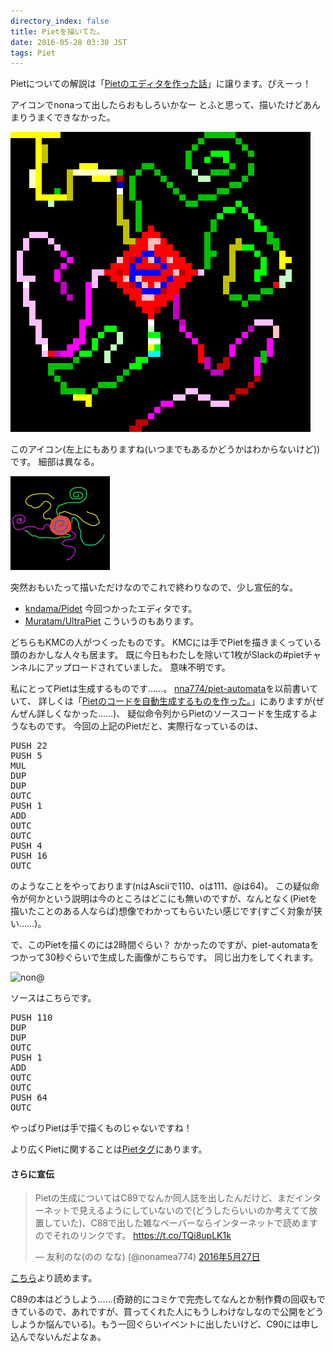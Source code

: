 ```yaml
---
directory_index: false
title: Pietを描いてた。
date: 2016-05-28 03:30 JST
tags: Piet
---
```


Pietについての解説は「[Pietのエディタを作った話](http://www.slideshare.net/KMC_JP/piet-46068527)」に譲ります。ぴえーっ！

アイコンでnonaって出したらおもしろいかなー とふと思って、描いたけどあんまりうまくできなかった。

![nona icon piet](/img/1012-piet-x10.png)

このアイコン(左上にもありますね(いつまでもあるかどうかはわからないけど))です。
細部は異なる。

![nona icon](/img/1012-159x.png)

突然おもいたって描いただけなのでこれで終わりなので、少し宣伝的な。

* [kndama/Pidet](https://github.com/kndama/Pidet) 今回つかったエディタです。
* [Muratam/UltraPiet](https://github.com/Muratam/UltraPiet) こういうのもあります。

どちらもKMCの人がつくったものです。
KMCには手でPietを描きまくっている頭のおかしな人々も居ます。
既に今日もわたしを除いて1枚がSlackの#pietチャンネルにアップロードされていました。
意味不明です。

私にとってPietは生成するものです……。
[nna774/piet-automata](https://github.com/nna774/piet-automata)を以前書いていて、
詳しくは「[Pietのコードを自動生成するものを作った。](/blog/2015/07/20/piet.html)」にありますが(ぜんぜん詳しくなかった……)、
疑似命令列からPietのソースコードを生成するようなものです。
今回の上記のPietだと、実際行なっているのは、

<pre>PUSH 22
PUSH 5
MUL
DUP
DUP
OUTC
PUSH 1
ADD
OUTC
OUTC
PUSH 4
PUSH 16
OUTC
</pre>

のようなことをやっております(nはAsciiで110、oは111、@は64)。
この疑似命令が何かという説明は今のところはどこにも無いのですが、なんとなく(Pietを描いたことのある人ならば)想像でわかってもらいたい感じです(すごく対象が狭い……)。

で、このPietを描くのには2時間ぐらい？ かかったのですが、piet-automataをつかって30秒ぐらいで生成した画像がこちらです。
同じ出力をしてくれます。

![non@](/blog/2016/05/28/out-x10.png)

ソースはこちらです。

<pre>PUSH 110
DUP
DUP
OUTC
PUSH 1
ADD
OUTC
OUTC
PUSH 64
OUTC
</pre>

やっぱりPietは手で描くものじゃないですね！

より広くPietに関することは[Pietタグ](/blog/tags/piet.html)にあります。

#### さらに宣伝

<blockquote class="twitter-tweet" data-lang="ja"><p lang="ja" dir="ltr">Pietの生成についてはC89でなんか同人誌を出したんだけど、まだインターネットで見えるようにしていないので(どうしたらいいのか考えてて放置していた)、C88で出した雑なペーパーならインターネットで読めますのでそれのリンクです。 <a href="https://t.co/TQi8upLK1k">https://t.co/TQi8upLK1k</a></p>&mdash; 友利のな(のの なな) (@nonamea774) <a href="https://twitter.com/nonamea774/status/736258119374802945">2016年5月27日</a></blockquote>
<script async src="//platform.twitter.com/widgets.js" charset="utf-8"></script>

[こちら](/piet/c88paper.pdf)より読めます。

C89の本はどうしよう……(奇跡的にコミケで完売してなんとか制作費の回収もできているので、あれですが、買ってくれた人にもうしわけなしなので公開をどうしようか悩んでいる)。もう一回ぐらいイベントに出したいけど、C90には申し込んでないんだよなぁ。

